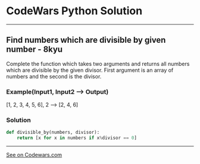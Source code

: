 # CodeWars Python Solution

---

##  Find numbers which are divisible by given number - 8kyu

Complete the function which takes two arguments and returns all numbers which are 
divisible by the given divisor. First argument is an array of numbers and the second 
is the divisor.

### Example(Input1, Input2 --> Output)
[1, 2, 3, 4, 5, 6], 2 --> [2, 4, 6]


### Solution
```python
def divisible_by(numbers, divisor):
    return [x for x in numbers if x%divisor == 0]
```


---

[See on Codewars.com](https://www.codewars.com/kata/55edaba99da3a9c84000003b)